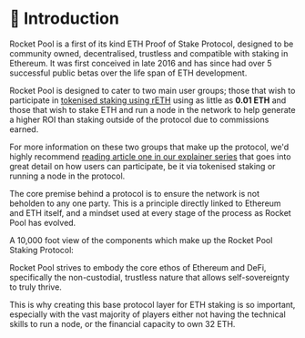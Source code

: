 # :wave: Introduction

Rocket Pool is a first of its kind ETH Proof of Stake Protocol, designed to be community owned, decentralised, trustless and compatible with staking in Ethereum. It was first conceived in late 2016 and has since had over 5 successful public betas over the life span of ETH development.

Rocket Pool is designed to cater to two main user groups; those that wish to participate in [tokenised staking using rETH](https://medium.com/rocket-pool/rocket-pool-2-5-tokenised-staking-48601d52d924#92b0) using as little as **0.01 ETH** and those that wish to stake ETH and run a node in the network to help generate a higher ROI than staking outside of the protocol due to commissions earned.

For more information on these two groups that make up the protocol, we'd highly recommend [reading article one in our explainer series](https://medium.com/rocket-pool/rocket-pool-staking-protocol-part-1-8be4859e5fbd) that goes into great detail on how users can participate, be it via tokenised staking or running a node in the protocol.

The core premise behind a protocol is to ensure the network is not beholden to any one party. This is a principle directly linked to Ethereum and ETH itself, and a mindset used at every stage of the process as Rocket Pool has evolved.

A 10,000 foot view of the components which make up the Rocket Pool Staking Protocol:

<ZoomImg src="/images/rp-infographic-staking-protocol.png" />

Rocket Pool strives to embody the core ethos of Ethereum and DeFi, specifically the non-custodial, trustless nature that allows self-sovereignty to truly thrive.

This is why creating this base protocol layer for ETH staking is so important, especially with the vast majority of players either not having the technical skills to run a node, or the financial capacity to own 32 ETH.
